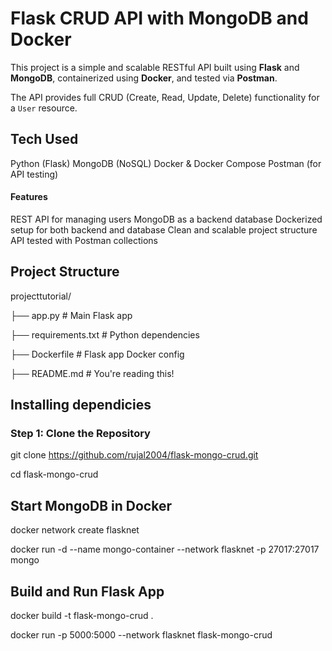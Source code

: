 #  Flask CRUD API with MongoDB and Docker

This project is a simple and scalable RESTful API built using **Flask** and **MongoDB**, containerized using **Docker**, and tested via **Postman**.

The API provides full CRUD (Create, Read, Update, Delete) functionality for a `User` resource.

## Tech Used
Python (Flask)
MongoDB (NoSQL)
Docker & Docker Compose
Postman (for API testing)

####  Features

REST API for managing users
MongoDB as a backend database
Dockerized setup for both backend and database
Clean and scalable project structure
API tested with Postman collections

## Project Structure
projecttutorial/

├── app.py # Main Flask app

├── requirements.txt # Python dependencies

├── Dockerfile # Flask app Docker config

├── README.md # You're reading this!


## Installing dependicies

###  Step 1: Clone the Repository

git clone https://github.com/rujal2004/flask-mongo-crud.git

cd flask-mongo-crud

## Start MongoDB in Docker
docker network create flasknet

docker run -d --name mongo-container --network flasknet -p 27017:27017 mongo

##  Build and Run Flask App

docker build -t flask-mongo-crud .

docker run -p 5000:5000 --network flasknet flask-mongo-crud





